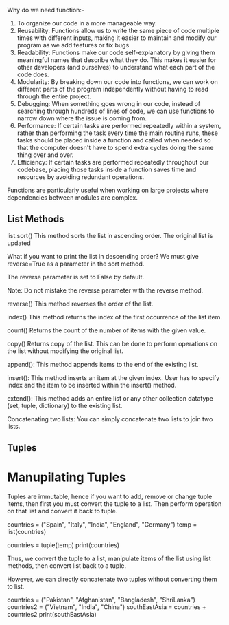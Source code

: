 Why do we need function:-

1. To organize our code in a more manageable way.
2. Reusability: Functions allow us to write the same piece of code multiple times with
   different inputs, making it easier to maintain and modify our program as we add features or fix bugs
3. Readability: Functions make our code self-explanatory by giving them meaningful
   names that describe what they do. This makes it easier for other developers (and ourselves) to understand
   what each part of the code does.
4. Modularity: By breaking down our code into functions, we can work on different parts
   of the program independently without having to read through the entire project.
5. Debugging: When something goes wrong in our code, instead of searching through
   hundreds of lines of code, we can use functions to narrow down where the issue is coming
   from.
6. Performance: If certain tasks are performed repeatedly within a system, rather than performing the task
   every time the main routine runs, these tasks should be placed inside a function and called when needed
   so that the computer doesn't have to spend extra cycles doing the same thing over and over.
7. Efficiency: If certain tasks are performed repeatedly throughout our codebase,
   placing those tasks inside a function saves time and resources by avoiding redundant operations.

Functions are particularly useful when working on large projects where dependencies between modules are complex.

## List Methods

list.sort()
This method sorts the list in ascending order. The original list is updated

What if you want to print the list in descending order?
We must give reverse=True as a parameter in the sort method.

The reverse parameter is set to False by default.

Note: Do not mistake the reverse parameter with the reverse method.

reverse()
This method reverses the order of the list.

index()
This method returns the index of the first occurrence of the list item.

count()
Returns the count of the number of items with the given value.

copy()
Returns copy of the list. This can be done to perform operations on the list without modifying the original list.

append():
This method appends items to the end of the existing list.

insert():
This method inserts an item at the given index. User has to specify index and the item to be inserted within the insert() method.

extend():
This method adds an entire list or any other collection datatype (set, tuple, dictionary) to the existing list.

Concatenating two lists:
You can simply concatenate two lists to join two lists.

## Tuples

# Manupilating Tuples

Tuples are immutable, hence if you want to add, remove or change tuple items, then first you must convert the tuple to a list. Then perform operation on that list and convert it back to tuple.

countries = ("Spain", "Italy", "India", "England", "Germany")
temp = list(countries)

countries = tuple(temp)
print(countries)

Thus, we convert the tuple to a list, manipulate items of the list using list methods, then convert list back to a tuple.

However, we can directly concatenate two tuples without converting them to list.

countries = ("Pakistan", "Afghanistan", "Bangladesh", "ShriLanka")
countries2 = ("Vietnam", "India", "China")
southEastAsia = countries + countries2
print(southEastAsia)
